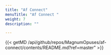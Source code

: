 ```yaml
---
title: "Af Connect"
menuTitle: "Af Connect "
weight: 7
description: ""

---
```

{{< getMD /api/github/repos/MagnumOpuses/af-connect/contents/README.md?ref=master" >}}